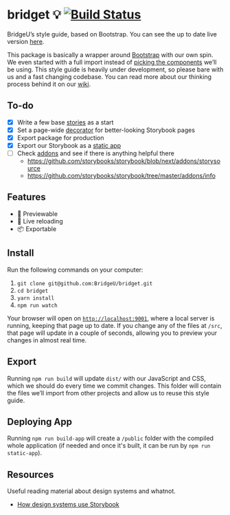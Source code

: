# bridget 💡 [![Build Status](https://travis-ci.org/BridgeU/bridget.svg?branch=master)](https://travis-ci.org/BridgeU/bridget)
BridgeU’s style guide, based on Bootstrap.
You can see the up to date live version [here][7].

This package is basically a wrapper around [Bootstrap][5] with our own spin.
We even started with a full import instead of [picking the components][6]
we’ll be using. This style guide is heavily under development, so please bare
with us and a fast changing codebase. You can read more about our thinking
process behind it on our [wiki][8].


## To-do
- [x] Write a few base [stories][1] as a start
- [x] Set a page-wide [decorator][2] for better-looking Storybook pages
- [x] Export package for production
- [x] Export our Storybook as a [static app][0]
- [ ] Check [addons][4] and see if there is anything helpful there
  - https://github.com/storybooks/storybook/blob/next/addons/storysource
  - https://github.com/storybooks/storybook/tree/master/addons/info


## Features
- 📖 Previewable
- 🔁 Live reloading
- 📦 Exportable


## Install
Run the following commands on your computer:

1. `git clone git@github.com:BridgeU/bridget.git`
1. `cd bridget`
1. `yarn install`
1. `npm run watch`

Your browser will open on [`http://localhost:9001`][0], where a local server
is running, keeping that page up to date. If you change any of the files at
`/src`, that page will update in a couple of seconds, allowing you to preview
your changes in almost real time.


## Export
Running `npm run build` will update `dist/` with our JavaScript and CSS, which
we should do every time we commit changes. This folder will contain the files
we’ll import from other projects and allow us to reuse this style guide.


## Deploying App
Running `npm run build-app` will create a `/public` folder with the compiled
whole application (if needed and once it's built, it can be run by
`npm run static-app`).


## Resources
Useful reading material about design systems and whatnot.
- [How design systems use Storybook](https://medium.com/storybookjs/how-design-systems-use-storybook-2ed735ad07a9)


[0]: http://localhost:9001
[1]: https://storybook.js.org/basics/writing-stories/
[2]: https://storybook.js.org/basics/writing-stories/#using-decorators
[3]: https://storybook.js.org/basics/exporting-storybook/
[4]: https://storybook.js.org/addons/addon-gallery/
[5]: https://getbootstrap.com/docs/4.3/getting-started/theming/
[6]: https://getbootstrap.com/docs/4.3/getting-started/theming/#importing
[7]: https://bridgeu.github.io/bridget
[8]: https://github.com/BridgeU/bridget/wiki
